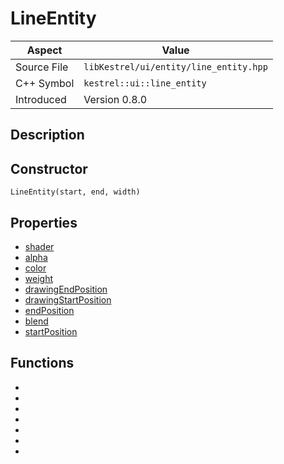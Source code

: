 # LineEntity
| Aspect | Value |
| --- | --- |
| Source File | `libKestrel/ui/entity/line_entity.hpp` |
| C++ Symbol | `kestrel::ui::line_entity` |
| Introduced | Version 0.8.0 |
## Description
## Constructor
```
LineEntity(start, end, width)
```
## Properties

 - [shader](shader.md)
 - [alpha](alpha.md)
 - [color](color.md)
 - [weight](weight.md)
 - [drawingEndPosition](drawingEndPosition.md)
 - [drawingStartPosition](drawingStartPosition.md)
 - [endPosition](endPosition.md)
 - [blend](blend.md)
 - [startPosition](startPosition.md)

## Functions

 - [](onLayout.md)
 - [](layout.md)
 - [](bindShaderAttachment4.md)
 - [](bindShaderAttachment3.md)
 - [](bindShaderAttachment2.md)
 - [](draw.md)
 - [](bindShaderAttachment.md)

